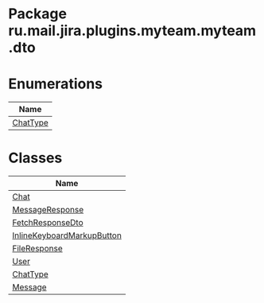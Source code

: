 Package ru.mail.jira.plugins.myteam.myteam.dto
==============================================
Enumerations
============
| Name                    |
| ----------------------- |
| [ChatType](ChatType.md) |

Classes
=======
| Name                                                        |
| ----------------------------------------------------------- |
| [Chat](Chat.md)                                             |
| [MessageResponse](MessageResponse.md)                       |
| [FetchResponseDto](FetchResponseDto.md)                     |
| [InlineKeyboardMarkupButton](InlineKeyboardMarkupButton.md) |
| [FileResponse](FileResponse.md)                             |
| [User](User.md)                                             |
| [ChatType](ChatType.md)                                     |
| [Message](Message.md)                                       |

